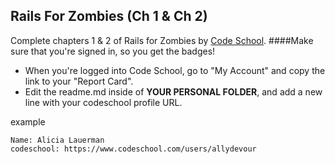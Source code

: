## Rails For Zombies (Ch 1 & Ch 2)
Complete chapters 1 & 2 of Rails for Zombies by [Code School](http://codeschool.com).
####Make sure that you're signed in, so you get the badges!

* When you're logged into Code School, go to "My Account" and copy the link to your "Report Card".
* Edit the readme.md inside of **YOUR PERSONAL FOLDER**, and add a new line with your codeschool profile URL.



example

```
Name: Alicia Lauerman
codeschool: https://www.codeschool.com/users/allydevour
```
